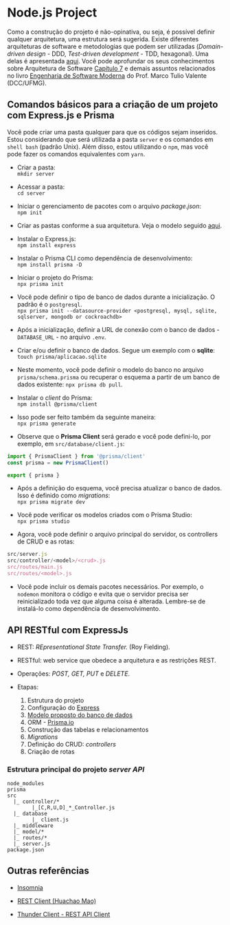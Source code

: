 # Node.js Project

Como a construção do projeto é não-opinativa, ou seja, é possível definir qualquer arquitetura, uma estrutura será sugerida. Existe diferentes arquiteturas de software e metodologias que podem ser utilizadas (*Domain-driven design* - DDD, *Test-driven development* - TDD, hexagonal). Uma delas é apresentada [aqui](https://larswaechter.dev/blog/nodejs-rest-api-structure/). Você pode aprofundar os seus conhecimentos sobre Arquitetura de Software [Capítulo 7](https://engsoftmoderna.info/cap7.html) e demais assuntos relacionados no livro [Engenharia de Software Moderna](https://engsoftmoderna.info/) do Prof. Marco Tulio Valente (DCC/UFMG).

## Comandos básicos para a criação de um projeto com Express.js e Prisma

Você pode criar uma pasta qualquer para que os códigos sejam inseridos. Estou considerando que será utilizada a pasta ```server``` e os comandos em ```shell bash``` (padrão Unix). Além disso, estou utilizando o ```npm```, mas você pode fazer os comandos equivalentes com ```yarn```.

- Criar a pasta:  
    ```mkdir server```

- Acessar a pasta:  
    ```cd server```

- Iniciar o gerenciamento de pacotes com o arquivo *package.json*:  
    ```npm init```

- Criar as pastas conforme a sua arquitetura. Veja o modelo seguido [aqui](https://github.com/fboliveira/CSI477-Sistemas-Web/blob/master/Lectures/nodejs.md#estrutura-do-projeto-em-constru%C3%A7%C3%A3o).

- Instalar o Express.js:  
    ```npm install express```

- Instalar o Prisma CLI como dependência de desenvolvimento:  
    ```npm install prisma -D```

- Iniciar o projeto do Prisma:  
    ```npx prisma init```

- Você pode definir o tipo de banco de dados durante a inicialização. O padrão é o ```postgresql```.  
    ```npx prisma init --datasource-provider <postgresql, mysql, sqlite, sqlserver, mongodb or cockroachdb>```

- Após a inicialização, definir a URL de conexão com o banco de dados - ```DATABASE_URL``` - no arquivo ```.env```.

- Criar e/ou definir o banco de dados. Segue um exemplo com o **sqlite**:  
    ```touch prisma/aplicacao.sqlite```

- Neste momento, você pode definir o modelo do banco no arquivo ```prisma/schema.prisma``` ou recuperar o esquema a partir de um banco de dados existente: ```npx prisma db pull```.

- Instalar o *client* do Prisma:  
    ```npm install @prisma/client```

- Isso pode ser feito também da seguinte maneira:  
    ```npx prisma generate```

- Observe que o **Prisma Client** será gerado e você pode defini-lo, por exemplo, em ```src/database/client.js```:  

```javascript
import { PrismaClient } from '@prisma/client'
const prisma = new PrismaClient()

export { prisma }
```

- Após a definição do esquema, você precisa atualizar o banco de dados. Isso é definido como *migrations*:  
    ```npx prisma migrate dev```

- Você pode verificar os modelos criados com o Prisma Studio:  
    ```npx prisma studio```

- Agora, você pode definir o arquivo principal do servidor, os controllers de CRUD e as rotas:  

```js
src/server.js
src/controller/<model>/<crud>.js
src/routes/main.js
src/routes/<model>.js
```

- Você pode incluir os demais pacotes necessários. Por exemplo, o ```nodemon``` monitora o código e evita que o servidor precisa ser reinicializado toda vez que alguma coisa é alterada. Lembre-se de instalá-lo como dependência de desenvolvimento.

## API RESTful com ExpressJs

- REST: *REpresentational State Transfer.* (Roy Fielding).

- RESTful: web service que obedece a arquitetura e as restrições REST.

- Operações: *POST, GET, PUT* e *DELETE*.

- Etapas:

    1. Estrutura do projeto
    1. Configuração do [Express](https://expressjs.com/)
    1. [Modelo proposto do banco de dados](../Assignments/Pratices/database-model/)
    1. ORM - [Prisma.io](https://www.prisma.io)
    1. Construção das tabelas e relacionamentos
    1. *Migrations*
    1. Definição do CRUD: *controllers*
    1. Criação de rotas

### Estrutura principal do projeto *server API*

```text
node_modules
prisma
src
  |_ controller/*
        |_[C,R,U,D]_*_Controller.js
  |_ database
        |_ client.js  
  |_ middleware
  |_ model/*
  |_ routes/*
  |_ server.js
package.json
```
## Outras referências

- [Insomnia](https://insomnia.rest/)

- [REST Client (Huachao Mao)](https://marketplace.visualstudio.com/items?itemName=humao.rest-client)

- [Thunder Client - REST API Client](https://marketplace.visualstudio.com/items?itemName=rangav.vscode-thunder-client)
